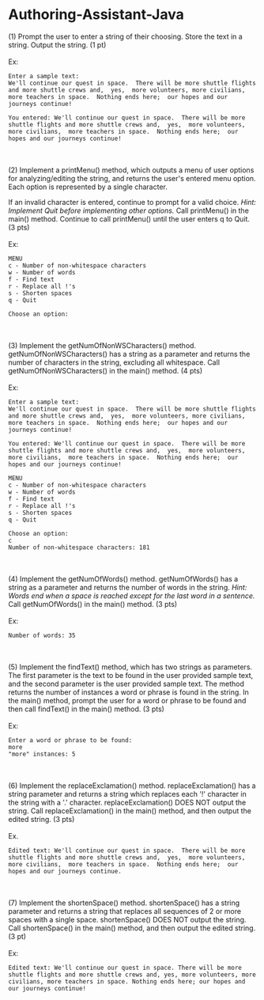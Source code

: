 # Authoring-Assistant-Java

(1) Prompt the user to enter a string of their choosing. Store the text in a string. Output the string. (1 pt) 
<br /><br />
Ex:
```
Enter a sample text:
We'll continue our quest in space.  There will be more shuttle flights and more shuttle crews and,  yes,  more volunteers, more civilians,  more teachers in space.  Nothing ends here;  our hopes and our journeys continue!

You entered: We'll continue our quest in space.  There will be more shuttle flights and more shuttle crews and,  yes,  more volunteers, more civilians,  more teachers in space.  Nothing ends here;  our hopes and our journeys continue!
```
<br /><br />
(2) Implement a printMenu() method, which outputs a menu of user options for analyzing/editing the string, and returns the user's entered menu option.  Each option is represented by a single character. 

If an invalid character is entered, continue to prompt for a valid choice. *Hint: Implement Quit before implementing other options.*
Call printMenu() in the main() method. Continue to call printMenu() until the user enters q to Quit. (3 pts)
<br /><br />
Ex:
```
MENU
c - Number of non-whitespace characters
w - Number of words
f - Find text
r - Replace all !'s
s - Shorten spaces
q - Quit

Choose an option:
```
<br /><br />
(3) Implement the getNumOfNonWSCharacters() method. getNumOfNonWSCharacters() has a string as a parameter and returns the number of characters in the string, excluding all whitespace. Call getNumOfNonWSCharacters() in the main() method. (4 pts)
<br /><br />
Ex:
```
Enter a sample text:
We'll continue our quest in space.  There will be more shuttle flights and more shuttle crews and,  yes,  more volunteers, more civilians,  more teachers in space.  Nothing ends here;  our hopes and our journeys continue!

You entered: We'll continue our quest in space.  There will be more shuttle flights and more shuttle crews and,  yes,  more volunteers, more civilians,  more teachers in space.  Nothing ends here;  our hopes and our journeys continue!

MENU
c - Number of non-whitespace characters
w - Number of words
f - Find text
r - Replace all !'s
s - Shorten spaces
q - Quit

Choose an option:
c
Number of non-whitespace characters: 181

```
<br /><br />
(4) Implement the getNumOfWords() method. getNumOfWords() has a string as a parameter and returns the number of words in the string. *Hint: Words end when a space is reached except for the last word in a sentence.* Call getNumOfWords() in the main() method. (3 pts)
<br /><br />
Ex:
```
Number of words: 35
```
<br /><br />
(5) Implement the findText() method, which has two strings as parameters. The first parameter is the text to be found in the user provided sample text, and the second parameter is the user provided sample text. The method returns the number of instances a word or phrase is found in the string. In the main() method, prompt the user for a word or phrase to be found and then call findText() in the main() method. (3 pts)
<br /><br />
Ex:
```
Enter a word or phrase to be found:
more
"more" instances: 5
```
<br /><br />
(6) Implement the replaceExclamation() method. replaceExclamation() has a string parameter and returns a string which replaces each '!' character in the string with a '.' character. replaceExclamation() DOES NOT output the string. Call replaceExclamation() in the main() method, and then output the edited string. (3 pts)
<br /><br />
Ex.
```
Edited text: We'll continue our quest in space.  There will be more shuttle flights and more shuttle crews and,  yes,  more volunteers, more civilians,  more teachers in space.  Nothing ends here;  our hopes and our journeys continue.
```
<br /><br />
(7) Implement the shortenSpace() method. shortenSpace() has a string parameter and returns a string that replaces all sequences of 2 or more spaces with a single space. shortenSpace() DOES NOT output the string. Call shortenSpace() in the main() method, and then output the edited string. (3 pt)
<br /><br />
Ex:
```
Edited text: We'll continue our quest in space. There will be more shuttle flights and more shuttle crews and, yes, more volunteers, more civilians, more teachers in space. Nothing ends here; our hopes and our journeys continue!
```
